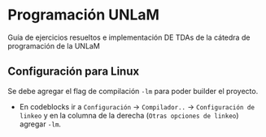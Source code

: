 # Programación UNLaM

Guía de ejercicios resueltos e implementación DE TDAs de la cátedra de programación de la UNLaM

## Configuración para Linux
Se debe agregar el flag de compilación `-lm` para poder builder el proyecto.

* En codeblocks ir a `Configuración` -> `Compilador..` -> `Configuración de linkeo` y en la columna de la derecha (`Otras opciones de linkeo`) agregar `-lm`.
